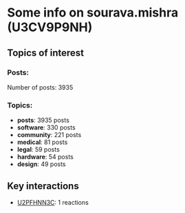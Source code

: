 # Some info on sourava.mishra (U3CV9P9NH)


## Topics of interest

### Posts: 

Number of posts: 3935

### Topics:

* __posts__: 3935 posts
* __software__: 330 posts
* __community__: 221 posts
* __medical__: 81 posts
* __legal__: 59 posts
* __hardware__: 54 posts
* __design__: 49 posts

## Key interactions 

* [U2PFHNN3C](./U2PFHNN3C.md): 1 reactions
